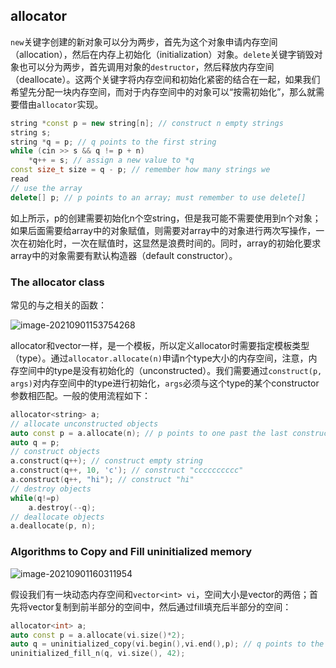 ## allocator

`new`关键字创建的新对象可以分为两步，首先为这个对象申请内存空间（allocation），然后在内存上初始化（initialization）对象。`delete`关键字销毁对象也可以分为两步，首先调用对象的`destructor`，然后释放内存空间（deallocate）。这两个关键字将内存空间和初始化紧密的结合在一起，如果我们希望先分配一块内存空间，而对于内存空间中的对象可以“按需初始化”，那么就需要借由`allocator`实现。

```c++
string *const p = new string[n]; // construct n empty strings
string s;
string *q = p; // q points to the first string
while (cin >> s && q != p + n)
	*q++ = s; // assign a new value to *q
const size_t size = q - p; // remember how many strings we
read
// use the array
delete[] p; // p points to an array; must remember to use delete[]
```

如上所示，p的创建需要初始化n个空string，但是我可能不需要使用到n个对象；如果后面需要给array中的对象赋值，则需要对array中的对象进行两次写操作，一次在初始化时，一次在赋值时，这显然是浪费时间的。同时，array的初始化要求array中的对象需要有默认构造器（default constructor）。

### The allocator class

常见的与之相关的函数：

![image-20210901153754268](/home/lxx/Documents/books/c++/images/allocator-algorithm.png)

allocator和vector一样，是一个模板，所以定义allocator时需要指定模板类型（type）。通过`allocator.allocate(n)`申请n个type大小的内存空间，注意，内存空间中的type是没有初始化的（unconstructed）。我们需要通过`construct(p, args)`对内存空间中的type进行初始化，`args`必须与这个type的某个constructor参数相匹配。一般的使用流程如下：

```c++
allocator<string> a;
// allocate unconstructed objects
auto const p = a.allocate(n); // p points to one past the last constructed element
auto q = p;
// construct objects
a.construct(q++); // construct empty string
a.construct(q++, 10, 'c'); // construct "cccccccccc"
a.construct(q++, "hi"); // construct "hi"
// destroy objects
while(q!=p)
    a.destroy(--q);
// deallocate objects
a.deallocate(p, n);
```

### Algorithms to Copy and Fill uninitialized memory

![image-20210901160311954](/home/lxx/Documents/books/c++/images/allocator-algorithms-2.png)

假设我们有一块动态内存空间和`vector<int> vi`，空间大小是vector的两倍；首先将vector复制到前半部分的空间中，然后通过fill填充后半部分的空间：

```c++
allocator<int> a;
auto const p = a.allocate(vi.size()*2);
auto q = uninitialized_copy(vi.begin(),vi.end(),p); // q points to the one past last constructed element
uninitialized_fill_n(q, vi.size(), 42);
```

